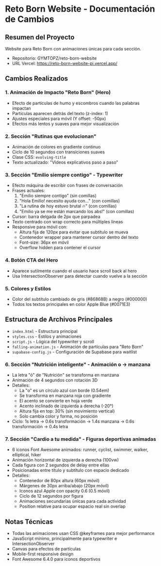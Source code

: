 # Reto Born Website - Documentación de Cambios

## Resumen del Proyecto
Website para Reto Born con animaciones únicas para cada sección.
- Repositorio: GYMTOPZ/reto-born-website
- URL Vercel: https://reto-born-website-pi.vercel.app/

## Cambios Realizados

### 1. Animación de Impacto "Reto Born" (Hero)
- Efecto de partículas de humo y escombros cuando las palabras impactan
- Partículas aparecen detrás del texto (z-index: 1)
- Ajustes especiales para móvil (Y offset: -50px)
- Efectos más lentos y suaves para mejor visualización

### 2. Sección "Rutinas que evolucionan"
- Animación de colores en gradiente continuo
- Ciclo de 10 segundos con transiciones suaves
- Clase CSS: `evolving-title`
- Texto actualizado: "Videos explicativos paso a paso"

### 3. Sección "Emilio siempre contigo" - Typewriter
- Efecto máquina de escribir con frases de conversación
- Frases actuales:
  1. "Emilio siempre contigo" (sin comillas)
  2. "Hola Emilio! necesito ayuda con..." (con comillas)
  3. "La rutina de hoy estuvo brutal 🔥" (con comillas)
  4. "Emilio ya se me están marcando los abs!" (con comillas)
- Cursor: barra delgada de 2px que parpadea
- Texto centrado con wrap correcto para múltiples líneas
- Responsive para móvil con:
  - Altura fija de 120px para evitar que subtítulo se mueva
  - Contenedor wrapper para mantener cursor dentro del texto
  - Font-size: 36px en móvil
  - Overflow hidden para contener el cursor

### 4. Botón CTA del Hero
- Aparece sutilmente cuando el usuario hace scroll back al hero
- Usa IntersectionObserver para detectar cuando vuelve a la sección

### 5. Colores y Estilos
- Color del subtítulo cambiado de gris (#86868B) a negro (#000000)
- Todos los textos principales en color Apple Blue (#0071E3)

## Estructura de Archivos Principales

- `index.html` - Estructura principal
- `styles.css` - Estilos y animaciones
- `script.js` - Lógica del typewriter y scroll
- `falling-animation.js` - Animación de partículas para "Reto Born"
- `supabase-config.js` - Configuración de Supabase para waitlist

### 6. Sección "Nutrición inteligente" - Animación o → manzana
- La letra "ó" de "Nutrición" se transforma en manzana
- Animación de 4 segundos con rotación 3D
- Detalles:
  - La "o" es un círculo azul con borde (0.54em)
  - Se transforma en manzana roja con gradiente
  - El acento se convierte en hoja verde
  - Acento inclinado de izquierda a derecha (-20°)
  - Altura fija en top: 30% (sin movimiento vertical)
  - Solo cambia color y forma, no posición
- Ciclo: 1s letra → 0.6s transformación → 1.4s manzana → 0.6s transformación → 0.4s letra

### 7. Sección "Cardio a tu medida" - Figuras deportivas animadas
- 6 iconos Font Awesome animados: runner, cyclist, swimmer, walker, elliptical, hiker
- Animación horizontal de izquierda a derecha (100vw)
- Cada figura con 2 segundos de delay entre ellas
- Posicionadas entre título y subtítulo con espacio dedicado
- Detalles:
  - Contenedor de 80px altura (60px móvil)
  - Márgenes de 30px arriba/abajo (20px móvil)
  - Iconos azul Apple con opacity 0.6 (0.5 móvil)
  - Ciclo de 12 segundos por figura
  - Animaciones secundarias únicas para cada actividad
  - Position relative para ocupar espacio real sin overlap

## Notas Técnicas
- Todas las animaciones usan CSS @keyframes para mejor performance
- JavaScript mínimo, principalmente para typewriter e IntersectionObserver
- Canvas para efectos de partículas
- Mobile-first responsive design
- Font Awesome 6.4.0 para iconos deportivos